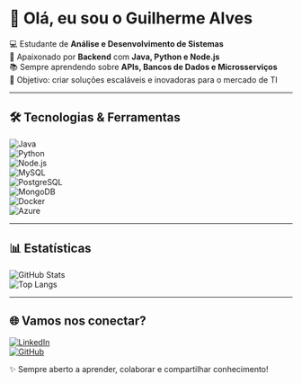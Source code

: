 # 👋 Olá, eu sou o Guilherme Alves  

💻 Estudante de **Análise e Desenvolvimento de Sistemas**  
🚀 Apaixonado por **Backend** com **Java, Python e Node.js**  
📚 Sempre aprendendo sobre **APIs, Bancos de Dados e Microsserviços**  
🎯 Objetivo: criar soluções escaláveis e inovadoras para o mercado de TI  

---

## 🛠️ Tecnologias & Ferramentas  
![Java](https://img.shields.io/badge/Java-ED8B00?style=for-the-badge&logo=openjdk&logoColor=white)  
![Python](https://img.shields.io/badge/Python-3776AB?style=for-the-badge&logo=python&logoColor=white)  
![Node.js](https://img.shields.io/badge/Node.js-339933?style=for-the-badge&logo=nodedotjs&logoColor=white)  
![MySQL](https://img.shields.io/badge/MySQL-4479A1?style=for-the-badge&logo=mysql&logoColor=white)  
![PostgreSQL](https://img.shields.io/badge/PostgreSQL-336791?style=for-the-badge&logo=postgresql&logoColor=white)  
![MongoDB](https://img.shields.io/badge/MongoDB-4EA94B?style=for-the-badge&logo=mongodb&logoColor=white)  
![Docker](https://img.shields.io/badge/Docker-2496ED?style=for-the-badge&logo=docker&logoColor=white)  
![Azure](https://img.shields.io/badge/Microsoft%20Azure-0078D4?style=for-the-badge&logo=microsoftazure&logoColor=white)  

---

## 📊 Estatísticas  
![GitHub Stats](https://github-readme-stats.vercel.app/api?username=snowzinn1&show_icons=true&theme=tokyonight)  
![Top Langs](https://github-readme-stats.vercel.app/api/top-langs/?username=snowzinn1&layout=compact&theme=tokyonight)  

---

## 🌐 Vamos nos conectar?  
[![LinkedIn](https://img.shields.io/badge/LinkedIn-blue?style=for-the-badge&logo=linkedin)](https://www.linkedin.com/in/guilherme-alves-de-souza-14b7b6344/)  
[![GitHub](https://img.shields.io/badge/GitHub-000?style=for-the-badge&logo=github)](https://github.com/snowzinn1)  

✨ Sempre aberto a aprender, colaborar e compartilhar conhecimento!  
